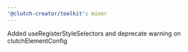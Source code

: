 ```yaml
---
'@clutch-creator/toolkit': minor
---
```


Added useRegisterStyleSelectors and deprecate warning on clutchElementConfig
